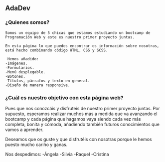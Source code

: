 ## AdaDev

### ¿Quienes somos?

    Somos un equipo de 5 chicas que estamos estudiando un bootcamp de Programación Web y este es nuestro primer proyecto juntas.
    
    En esta página lo que puedes encontrar es información sobre nosotras, está hecho combinando código HTML, CSS y SCSS.
    
     Hemos añadido:
    -Imágenes.
    -Formularios.
    -Menú desplegable.
    -Botones.
    -Títulos, párrafos y texto en general.
    -Diseño de manera responsive.

### ¿Cuál es nuestro objetivo con esta página web?

Pues que nos conozcáis y disfruteis de nuestro primer proyecto juntas. 
Por supuesto, esperamos realizar muchos más a medida que va avanzando el bootcamp y cada página que hagamos vaya siendo cada vez más completa, bonita y cómoda, añadiendo también futuros conocimientos que vamos a aprender.

Deseamos que os guste y que disfrutéis con nosotras porque le hemos puesto mucho cariño y ganas. 

Nos despedimos:
-Ángela
-Silvia
-Raquel
-Cristina

